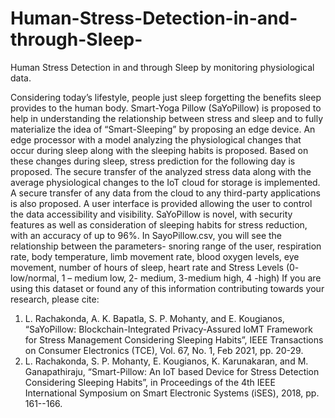 # Human-Stress-Detection-in-and-through-Sleep-
Human Stress Detection in and through Sleep by monitoring physiological data.

Considering today’s lifestyle, people just sleep forgetting the benefits sleep provides to the human body. Smart-Yoga Pillow (SaYoPillow) is proposed to help in understanding the relationship between stress and sleep and to fully materialize the idea of “Smart-Sleeping” by proposing an edge device. An edge processor with a model analyzing the physiological changes that occur during sleep along with the sleeping habits is proposed. Based on these changes during sleep, stress prediction for the following day is proposed. The secure transfer of the analyzed stress data along with the average physiological changes to the IoT cloud for storage is implemented. A secure transfer of any data from the cloud to any third-party applications is also proposed. A user interface is provided allowing the user to control the data accessibility and visibility. SaYoPillow is novel, with security features as well as consideration of sleeping habits for stress reduction, with an accuracy of up to 96%.
In SayoPillow.csv, you will see the relationship between the parameters- snoring range of the user, respiration rate, body temperature, limb movement rate, blood oxygen levels, eye movement, number of hours of sleep, heart rate and Stress Levels (0- low/normal, 1 – medium low, 2- medium, 3-medium high, 4 -high) 
If you are using this dataset or found any of this information contributing towards your research, please cite: 
1.	L. Rachakonda, A. K. Bapatla, S. P. Mohanty, and E. Kougianos, “SaYoPillow: Blockchain-Integrated Privacy-Assured IoMT Framework for Stress Management Considering Sleeping Habits”, IEEE Transactions on Consumer Electronics (TCE), Vol. 67, No. 1, Feb 2021, pp. 20-29.
2.	L. Rachakonda, S. P. Mohanty, E. Kougianos, K. Karunakaran, and M. Ganapathiraju, “Smart-Pillow: An IoT based Device for Stress Detection Considering Sleeping Habits”, in Proceedings of the 4th IEEE International Symposium on Smart Electronic Systems (iSES), 2018, pp. 161--166. 

